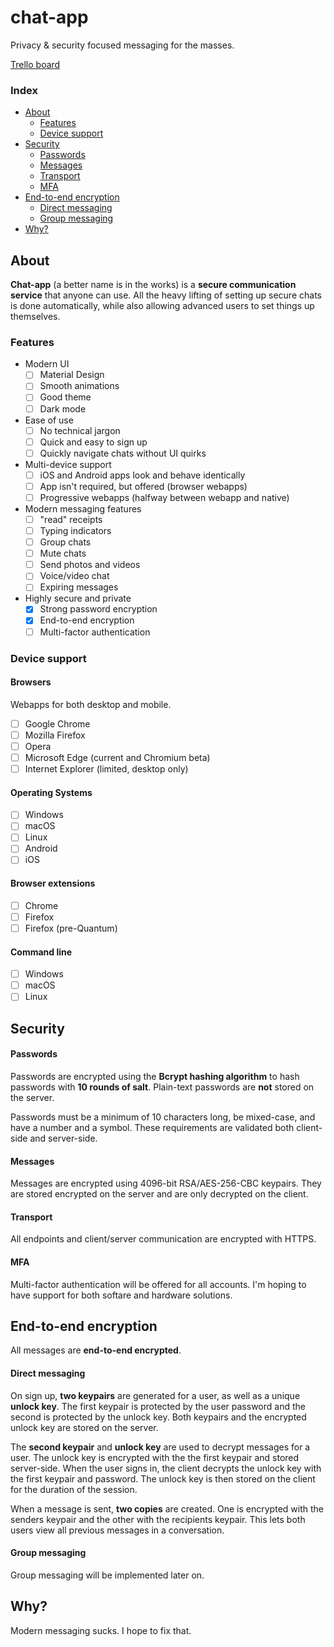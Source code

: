 # chat-app
Privacy &amp; security focused messaging for the masses.

[Trello board](https://trello.com/b/yUqiSo7C/chat-app)

### Index

* [About](#about)
  * [Features](#features)
  * [Device support](#device-support)
* [Security](#security)
  * [Passwords](#passwords)
  * [Messages](#messages)
  * [Transport](#transport)
  * [MFA](#mfa)
* [End-to-end encryption](#end-to-end-encryption)
  * [Direct messaging](#direct-messaging)
  * [Group messaging](#group-messaging)
* [Why?](#why)

## About

**Chat-app** (a better name is in the works) is a **secure communication service** that anyone can use. All the heavy lifting of setting up secure chats is done automatically, while also allowing advanced users to set things up themselves.

### Features

- Modern UI
  - [ ] Material Design
  - [ ] Smooth animations
  - [ ] Good theme
  - [ ] Dark mode
- Ease of use
  - [ ] No technical jargon
  - [ ] Quick and easy to sign up
  - [ ] Quickly navigate chats without UI quirks
- Multi-device support
  - [ ] iOS and Android apps look and behave identically
  - [ ] App isn't required, but offered (browser webapps)
  - [ ] Progressive webapps (halfway between webapp and native)
- Modern messaging features
  - [ ] "read" receipts
  - [ ] Typing indicators
  - [ ] Group chats
  - [ ] Mute chats
  - [ ] Send photos and videos
  - [ ] Voice/video chat
  - [ ] Expiring messages
- Highly secure and private
  - [x] Strong password encryption
  - [x] End-to-end encryption
  - [ ] Multi-factor authentication

### Device support

#### Browsers

Webapps for both desktop and mobile.

- [ ] Google Chrome
- [ ] Mozilla Firefox
- [ ] Opera
- [ ] Microsoft Edge (current and Chromium beta)
- [ ] Internet Explorer (limited, desktop only)

#### Operating Systems

- [ ] Windows
- [ ] macOS
- [ ] Linux
- [ ] Android
- [ ] iOS

#### Browser extensions

- [ ] Chrome
- [ ] Firefox
- [ ] Firefox (pre-Quantum)

#### Command line

- [ ] Windows
- [ ] macOS
- [ ] Linux

## Security

#### Passwords

Passwords are encrypted using the **Bcrypt hashing algorithm** to hash passwords with **10 rounds of salt**. Plain-text passwords are **not** stored on the server.

Passwords must be a minimum of 10 characters long, be mixed-case, and have a number and a symbol. These requirements are validated both client-side and server-side.

#### Messages

Messages are encrypted using 4096-bit RSA/AES-256-CBC keypairs. They are stored encrypted on the server and are only decrypted on the client.

#### Transport

All endpoints and client/server communication are encrypted with HTTPS.

#### MFA

Multi-factor authentication will be offered for all accounts. I'm hoping to have support for both softare and hardware solutions.

## End-to-end encryption

All messages are **end-to-end encrypted**.

#### Direct messaging

On sign up, **two keypairs** are generated for a user, as well as a unique **unlock key**. The first keypair is protected by the user password and the second is protected by the unlock key. Both keypairs and the encrypted unlock key are stored on the server.

The **second keypair** and **unlock key** are used to decrypt messages for a user. The unlock key is encrypted with the the first keypair and stored server-side. When the user signs in, the client decrypts the unlock key with the first keypair and password. The unlock key is then stored on the client for the duration of the session.

When a message is sent, **two copies** are created. One is encrypted with the senders keypair and the other with the recipients keypair. This lets both users view all previous messages in a conversation.

#### Group messaging

Group messaging will be implemented later on.

## Why?

Modern messaging sucks. I hope to fix that.